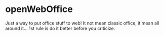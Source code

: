 # openWebOffice
Just a way to put office stuff to web!
It not mean classic office, it mean all around it...
1st rule is do it better before you criticize.
